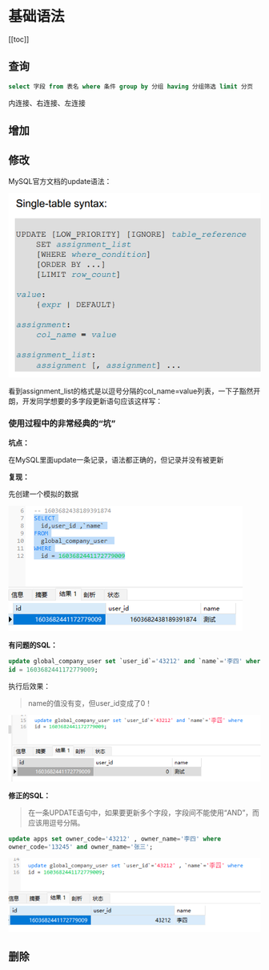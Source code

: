 # 基础语法
[[toc]]

## 查询

```sql
select 字段 from 表名 where 条件 group by 分组 having 分组筛选 limit 分页
```

内连接、右连接、左连接

## 增加

## 修改
MySQL官方文档的update语法：

![](img/866fd6b8383148dcaf2a609749a0fba7.png)

看到assignment_list的格式是以逗号分隔的col_name=value列表，一下子豁然开朗，开发同学想要的多字段更新语句应该这样写：

### 使用过程中的非常经典的“坑”

**坑点：**

在MySQL里面update一条记录，语法都正确的，但记录并没有被更新



**复现：**

先创建一个模拟的数据

![](img/bcef6b40966c283f939dd2beb4a28202.png)



**有问题的SQL：**
```sql
update global_company_user set `user_id`='43212' and `name`='李四' where 
id = 1603682441172779009; 
```

执行后效果：

> name的值没有变，但user_id变成了0！

![](img/35c155197e1ce26ddddc88816fa4fa77.png)

**修正的SQL：**

> 在一条UPDATE语句中，如果要更新多个字段，字段间不能使用“AND”，而应该用逗号分隔。

```sql
update apps set owner_code='43212' , owner_name='李四' where 
owner_code='13245' and owner_name='张三';  
```

![](img/ae1cdf4395018809a4124d3ae40b86a5.png)



## 删除
